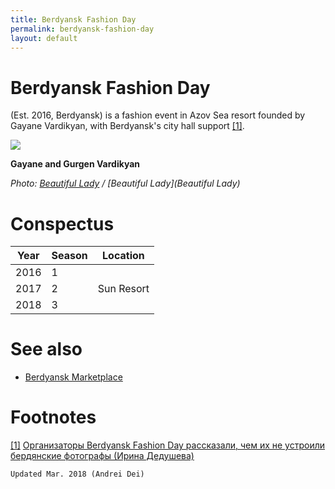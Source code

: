 ```yaml
---
title: Berdyansk Fashion Day
permalink: berdyansk-fashion-day
layout: default
---
```


# Berdyansk Fashion Day

(Est. 2016, Berdyansk) is a fashion event in Azov Sea resort founded by Gayane Vardikyan, with Berdyansk's city hall support <span id="a1">[\[1\]](#f1)</span>.

![](http://beautiful-lady.com.ua/images/news/2017/05/gajaneGurgen.jpg)

**Gayane and Gurgen  Vardikyan**

*Photo: [Beautiful Lady](/photographer-name-page) / [Beautiful Lady](Beautiful Lady)*

# Conspectus

|Year|Season|Location|
|----|-----|---|
|2016|1||
|2017|2|Sun Resort|
|2018|3||

# See also

+ [Berdyansk Marketplace](berdyansk-marketplace)


# Footnotes

[[1]](#a1) <span id="f1"></span> [Организаторы Berdyansk Fashion Day рассказали, чем их не устроили бердянские фотографы (Ирина Дедушева)](http://pro.berdyansk.biz/content.php?id=44420)

`Updated Mar. 2018 (Andrei Dei)`
